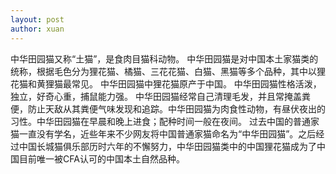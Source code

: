 ```yaml
---
layout: post
author: xuan
---
```

中华田园猫又称“土猫”，是食肉目猫科动物。 
中华田园猫是对中国本土家猫类的统称，根据毛色分为狸花猫、橘猫、三花花猫、白猫、黑猫等多个品种，其中以狸花猫和黄狸猫最常见。 
中华田园猫中狸花猫原产于中国。 
中华田园猫性格活泼，独立，好奇心重，捕鼠能力强。 
中华田园猫经常自己清理毛发，并且常掩盖粪便，防止天敌从其粪便气味发现和追踪。中华田园猫为肉食性动物，有昼伏夜出的习性。中华田园猫在早晨和晚上进食；配种时间一般在夜间。
过去中国的普通家猫一直没有学名，近些年来不少网友将中国普通家猫命名为“中华田园猫”。之后经过中国长城猫俱乐部历时六年的不懈努力，中华田园猫类中的中国狸花猫成为了中国目前唯一被CFA认可的中国本土自然品种。